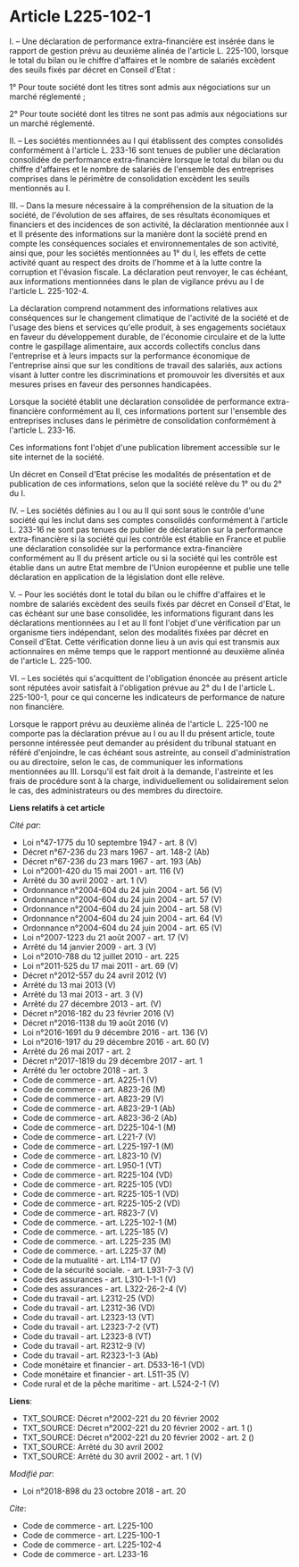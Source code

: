 # Article L225-102-1

I. – Une déclaration de performance extra-financière est insérée dans le rapport de gestion prévu au deuxième alinéa de
l'article L. 225-100, lorsque le total du bilan ou le chiffre d'affaires et le nombre de salariés excèdent des seuils fixés
par décret en Conseil d'Etat :

1° Pour toute société dont les titres sont admis aux négociations sur un marché réglementé ;

2° Pour toute société dont les titres ne sont pas admis aux négociations sur un marché réglementé.

II. – Les sociétés mentionnées au I qui établissent des comptes consolidés conformément à l'article L. 233-16 sont tenues de
publier une déclaration consolidée de performance extra-financière lorsque le total du bilan ou du chiffre d'affaires et le
nombre de salariés de l'ensemble des entreprises comprises dans le périmètre de consolidation excèdent les seuils mentionnés
au I.

III. – Dans la mesure nécessaire à la compréhension de la situation de la société, de l'évolution de ses affaires, de ses
résultats économiques et financiers et des incidences de son activité, la déclaration mentionnée aux I et II présente des
informations sur la manière dont la société prend en compte les conséquences sociales et environnementales de son activité,
ainsi que, pour les sociétés mentionnées au 1° du I, les effets de cette activité quant au respect des droits de l'homme et à
la lutte contre la corruption et l'évasion fiscale. La déclaration peut renvoyer, le cas échéant, aux informations
mentionnées dans le plan de vigilance prévu au I de l'article L. 225-102-4.

La déclaration comprend notamment des informations relatives aux conséquences sur le changement climatique de l'activité de
la société et de l'usage des biens et services qu'elle produit, à ses engagements sociétaux en faveur du développement
durable, de l'économie circulaire et de la lutte contre le gaspillage alimentaire, aux accords collectifs conclus dans
l'entreprise et à leurs impacts sur la performance économique de l'entreprise ainsi que sur les conditions de travail des
salariés, aux actions visant à lutter contre les discriminations et promouvoir les diversités et aux mesures prises en faveur
des personnes handicapées.

Lorsque la société établit une déclaration consolidée de performance extra-financière conformément au II, ces informations
portent sur l'ensemble des entreprises incluses dans le périmètre de consolidation conformément à l'article L. 233-16.

Ces informations font l'objet d'une publication librement accessible sur le site internet de la société.

Un décret en Conseil d'Etat précise les modalités de présentation et de publication de ces informations, selon que la société
relève du 1° ou du 2° du I.

IV. – Les sociétés définies au I ou au II qui sont sous le contrôle d'une société qui les inclut dans ses comptes consolidés
conformément à l'article L. 233-16 ne sont pas tenues de publier de déclaration sur la performance extra-financière si la
société qui les contrôle est établie en France et publie une déclaration consolidée sur la performance extra-financière
conformément au II du présent article ou si la société qui les contrôle est établie dans un autre Etat membre de l'Union
européenne et publie une telle déclaration en application de la législation dont elle relève.

V. – Pour les sociétés dont le total du bilan ou le chiffre d'affaires et le nombre de salariés excèdent des seuils fixés par
décret en Conseil d'Etat, le cas échéant sur une base consolidée, les informations figurant dans les déclarations mentionnées
au I et au II font l'objet d'une vérification par un organisme tiers indépendant, selon des modalités fixées par décret en
Conseil d'Etat. Cette vérification donne lieu à un avis qui est transmis aux actionnaires en même temps que le rapport
mentionné au deuxième alinéa de l'article L. 225-100.

VI. – Les sociétés qui s'acquittent de l'obligation énoncée au présent article sont réputées avoir satisfait à l'obligation
prévue au 2° du I de l'article L. 225-100-1, pour ce qui concerne les indicateurs de performance de nature non financière.

Lorsque le rapport prévu au deuxième alinéa de l'article L. 225-100 ne comporte pas la déclaration prévue au I ou au II du
présent article, toute personne intéressée peut demander au président du tribunal statuant en référé d'enjoindre, le cas
échéant sous astreinte, au conseil d'administration ou au directoire, selon le cas, de communiquer les informations
mentionnées au III. Lorsqu'il est fait droit à la demande, l'astreinte et les frais de procédure sont à la charge,
individuellement ou solidairement selon le cas, des administrateurs ou des membres du directoire.

**Liens relatifs à cet article**

_Cité par_:

  - Loi n°47-1775 du 10 septembre 1947 - art. 8 (V)
  - Décret n°67-236 du 23 mars 1967 - art. 148-2 (Ab)
  - Décret n°67-236 du 23 mars 1967 - art. 193 (Ab)
  - Loi n°2001-420 du 15 mai 2001 - art. 116 (V)
  - Arrêté du 30 avril 2002 - art. 1 (V)
  - Ordonnance n°2004-604 du 24 juin 2004 - art. 56 (V)
  - Ordonnance n°2004-604 du 24 juin 2004 - art. 57 (V)
  - Ordonnance n°2004-604 du 24 juin 2004 - art. 58 (V)
  - Ordonnance n°2004-604 du 24 juin 2004 - art. 64 (V)
  - Ordonnance n°2004-604 du 24 juin 2004 - art. 65 (V)
  - Loi n°2007-1223 du 21 août 2007 - art. 17 (V)
  - Arrêté du 14 janvier 2009 - art. 3 (V)
  - Loi n°2010-788 du 12 juillet 2010 - art. 225
  - Loi n°2011-525 du 17 mai 2011 - art. 69 (V)
  - Décret n°2012-557 du 24 avril 2012 (V)
  - Arrêté du 13 mai 2013 (V)
  - Arrêté du 13 mai 2013 - art. 3 (V)
  - Arrêté du 27 décembre 2013 - art. (V)
  - Décret n°2016-182 du 23 février 2016 (V)
  - Décret n°2016-1138 du 19 août 2016 (V)
  - Loi n°2016-1691 du 9 décembre 2016 - art. 136 (V)
  - Loi n°2016-1917 du 29 décembre 2016 - art. 60 (V)
  - Arrêté du 26 mai 2017 - art. 2
  - Décret n°2017-1819 du 29 décembre 2017 - art. 1
  - Arrêté du 1er octobre 2018 - art. 3
  - Code de commerce - art. A225-1 (V)
  - Code de commerce - art. A823-26 (M)
  - Code de commerce - art. A823-29 (V)
  - Code de commerce - art. A823-29-1 (Ab)
  - Code de commerce - art. A823-36-2 (Ab)
  - Code de commerce - art. D225-104-1 (M)
  - Code de commerce - art. L221-7 (V)
  - Code de commerce - art. L225-197-1 (M)
  - Code de commerce - art. L823-10 (V)
  - Code de commerce - art. L950-1 (VT)
  - Code de commerce - art. R225-104 (VD)
  - Code de commerce - art. R225-105 (VD)
  - Code de commerce - art. R225-105-1 (VD)
  - Code de commerce - art. R225-105-2 (VD)
  - Code de commerce - art. R823-7 (V)
  - Code de commerce. - art. L225-102-1 (M)
  - Code de commerce. - art. L225-185 (V)
  - Code de commerce. - art. L225-235 (M)
  - Code de commerce. - art. L225-37 (M)
  - Code de la mutualité - art. L114-17 (V)
  - Code de la sécurité sociale. - art. L931-7-3 (V)
  - Code des assurances - art. L310-1-1-1 (V)
  - Code des assurances - art. L322-26-2-4 (V)
  - Code du travail - art. L2312-25 (VD)
  - Code du travail - art. L2312-36 (VD)
  - Code du travail - art. L2323-13 (VT)
  - Code du travail - art. L2323-7-2 (VT)
  - Code du travail - art. L2323-8 (VT)
  - Code du travail - art. R2312-9 (V)
  - Code du travail - art. R2323-1-3 (Ab)
  - Code monétaire et financier - art. D533-16-1 (VD)
  - Code monétaire et financier - art. L511-35 (V)
  - Code rural et de la pêche maritime - art. L524-2-1 (V)

**Liens**:

  - TXT_SOURCE: Décret n°2002-221 du 20 février 2002
  - TXT_SOURCE: Décret n°2002-221 du 20 février 2002 - art. 1 ()
  - TXT_SOURCE: Décret n°2002-221 du 20 février 2002 - art. 2 ()
  - TXT_SOURCE: Arrêté du 30 avril 2002
  - TXT_SOURCE: Arrêté du 30 avril 2002 - art. 1 (V)

_Modifié par_:

  - Loi n°2018-898 du 23 octobre 2018 - art. 20

_Cite_:

  - Code de commerce - art. L225-100
  - Code de commerce - art. L225-100-1
  - Code de commerce - art. L225-102-4
  - Code de commerce - art. L233-16
